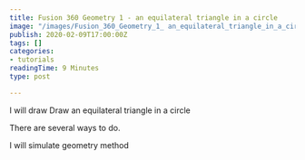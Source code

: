 ```yaml
---
title: Fusion 360 Geometry 1 - an equilateral triangle in a circle
image: "/images/Fusion_360_Geometry_1_ an_equilateral_triangle_in_a_circle.jpg"
publish: 2020-02-09T17:00:00Z
tags: []
categories:
- tutorials
readingTime: 9 Minutes
type: post

---
```

I will draw Draw an equilateral triangle in a circle

There are several ways to do. 

I will simulate geometry method